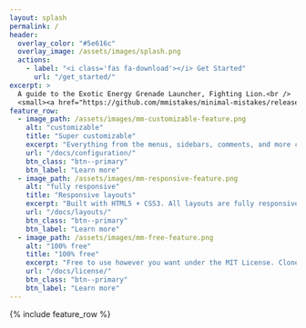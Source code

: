 ```yaml
---
layout: splash
permalink: /
header:
  overlay_color: "#5e616c"
  overlay_image: /assets/images/splash.png
  actions:
    - label: "<i class='fas fa-download'></i> Get Started"
      url: "/get_started/"
excerpt: >
  A guide to the Exotic Energy Grenade Launcher, Fighting Lion.<br />
  <small><a href="https://github.com/mmistakes/minimal-mistakes/releases/tag/4.19.0">Latest release v4.19.0</a></small>
feature_row:
  - image_path: /assets/images/mm-customizable-feature.png
    alt: "customizable"
    title: "Super customizable"
    excerpt: "Everything from the menus, sidebars, comments, and more can be configured or set with YAML Front Matter."
    url: "/docs/configuration/"
    btn_class: "btn--primary"
    btn_label: "Learn more"
  - image_path: /assets/images/mm-responsive-feature.png
    alt: "fully responsive"
    title: "Responsive layouts"
    excerpt: "Built with HTML5 + CSS3. All layouts are fully responsive with helpers to augment your content."
    url: "/docs/layouts/"
    btn_class: "btn--primary"
    btn_label: "Learn more"
  - image_path: /assets/images/mm-free-feature.png
    alt: "100% free"
    title: "100% free"
    excerpt: "Free to use however you want under the MIT License. Clone it, fork it, customize it... whatever!"
    url: "/docs/license/"
    btn_class: "btn--primary"
    btn_label: "Learn more"      
---
```


{% include feature_row %}
